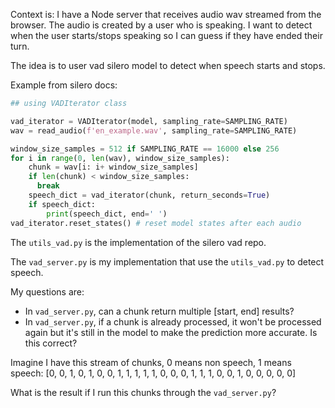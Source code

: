Context is: I have a Node server that receives audio wav streamed from the browser. The audio is created by a user who is speaking. I want to detect when the user starts/stops speaking so I can guess if they have ended their turn.

The idea is to user vad silero model to detect when speech starts and stops.

Example from silero docs:
```python
## using VADIterator class

vad_iterator = VADIterator(model, sampling_rate=SAMPLING_RATE)
wav = read_audio(f'en_example.wav', sampling_rate=SAMPLING_RATE)

window_size_samples = 512 if SAMPLING_RATE == 16000 else 256
for i in range(0, len(wav), window_size_samples):
    chunk = wav[i: i+ window_size_samples]
    if len(chunk) < window_size_samples:
      break
    speech_dict = vad_iterator(chunk, return_seconds=True)
    if speech_dict:
        print(speech_dict, end=' ')
vad_iterator.reset_states() # reset model states after each audio
```

The `utils_vad.py` is the implementation of the silero vad repo.

The `vad_server.py` is my implementation that use the `utils_vad.py` to detect speech.

My questions are:
- In `vad_server.py`, can a chunk return multiple [start, end] results?
- In `vad_server.py`, if a chunk is already processed, it won't be processed again but it's still in the model to make the prediction more accurate. Is this correct?

Imagine I have this stream of chunks, 0 means non speech, 1 means speech:
[0, 0, 1, 0, 1, 0, 0, 1, 1, 1, 1, 1, 0, 0, 0, 1, 1, 1, 0, 0, 1, 0, 0, 0, 0, 0]

What is the result if I run this chunks through the `vad_server.py`?
